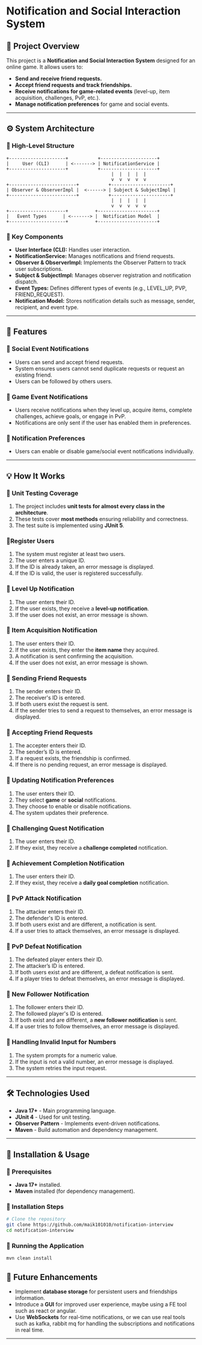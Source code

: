 # **Notification and Social Interaction System**

## **📌 Project Overview**
This project is a **Notification and Social Interaction System** designed for an online game. It allows users to:
- **Send and receive friend requests.**
- **Accept friend requests and track friendships.**
- **Receive notifications for game-related events** (level-up, item acquisition, challenges, PvP, etc.).
- **Manage notification preferences** for game and social events.

---

## **⚙️ System Architecture**
### **🔹 High-Level Structure**
```plaintext
+---------------------+           +---------------------+
|     User (CLI)      | <-------> | NotificationService |
+---------------------+           +---------------------+
                                       |  |  |  |  |  
                                       v  v  v  v  v  
+-------------------------+           +----------------------+
| Observer & ObserverImpl |  <------> | Subject & SubjectImpl |
+-------------------------+           +----------------------+
                                       |  |  |  |  |  
                                       v  v  v  v  v  
+---------------------+          +----------------------+
|   Event Types      | <-------> |  Notification Model  |
+---------------------+          +----------------------+
```

### **🔹 Key Components**
- **User Interface (CLI):** Handles user interaction.
- **NotificationService:** Manages notifications and friend requests.
- **Observer & ObserverImpl:** Implements the Observer Pattern to track user subscriptions.
- **Subject & SubjectImpl:** Manages observer registration and notification dispatch.
- **Event Types:** Defines different types of events (e.g., LEVEL_UP, PVP, FRIEND_REQUEST).
- **Notification Model:** Stores notification details such as message, sender, recipient, and event type.

---

## **🚀 Features**
### **🔹 Social Event Notifications**
- Users can send and accept friend requests.
- System ensures users cannot send duplicate requests or request an existing friend.
- Users can be followed by others users.

### **🔹 Game Event Notifications**
- Users receive notifications when they level up, acquire items, complete challenges, achieve goals, or engage in PvP.
- Notifications are only sent if the user has enabled them in preferences.

### **🔹 Notification Preferences**
- Users can enable or disable game/social event notifications individually.

---

## **💡 How It Works**
### **🔹 Unit Testing Coverage**
1. The project includes **unit tests for almost every class in the architecture**.
2. These tests cover **most methods** ensuring reliability and correctness.
3. The test suite is implemented using **JUnit 5**.
### **🔹Register Users**
1. The system must register at least two users.
2. The user enters a unique ID.
3. If the ID is already taken, an error message is displayed.
4. If the ID is valid, the user is registered successfully.
### **🔹 Level Up Notification**
1. The user enters their ID.
2. If the user exists, they receive a **level-up notification**.
3. If the user does not exist, an error message is shown.

### **🔹 Item Acquisition Notification**
1. The user enters their ID.
2. If the user exists, they enter the **item name** they acquired.
3. A notification is sent confirming the acquisition.
4. If the user does not exist, an error message is shown.

### **🔹 Sending Friend Requests**
1. The sender enters their ID.
2. The receiver's ID is entered.
3. If both users exist the request is sent.
4. If the sender tries to send a request to themselves, an error message is displayed.

### **🔹 Accepting Friend Requests**
1. The accepter enters their ID.
2. The sender’s ID is entered.
3. If a request exists, the friendship is confirmed.
4. If there is no pending request, an error message is displayed.

### **🔹 Updating Notification Preferences**
1. The user enters their ID.
2. They select **game** or **social** notifications.
3. They choose to enable or disable notifications.
4. The system updates their preference.

### **🔹 Challenging Quest Notification**
1. The user enters their ID.
2. If they exist, they receive a **challenge completed** notification.

### **🔹 Achievement Completion Notification**
1. The user enters their ID.
2. If they exist, they receive a **daily goal completion** notification.

### **🔹 PvP Attack Notification**
1. The attacker enters their ID.
2. The defender's ID is entered.
3. If both users exist and are different, a notification is sent.
4. If a user tries to attack themselves, an error message is displayed.

### **🔹 PvP Defeat Notification**
1. The defeated player enters their ID.
2. The attacker’s ID is entered.
3. If both users exist and are different, a defeat notification is sent.
4. If a player tries to defeat themselves, an error message is displayed.

### **🔹 New Follower Notification**
1. The follower enters their ID.
2. The followed player's ID is entered.
3. If both exist and are different, a **new follower notification** is sent.
4. If a user tries to follow themselves, an error message is displayed.

### **🔹 Handling Invalid Input for Numbers**
1. The system prompts for a numeric value.
2. If the input is not a valid number, an error message is displayed.
3. The system retries the input request.


---

## **🛠️ Technologies Used**
- **Java 17+** - Main programming language.
- **JUnit 4** - Used for unit testing.
- **Observer Pattern** - Implements event-driven notifications.
- **Maven** - Build automation and dependency management.

---

## **📌 Installation & Usage**
### **🔹 Prerequisites**
- **Java 17+** installed.
- **Maven** installed (for dependency management).

### **🔹 Installation Steps**
```sh
# Clone the repository
git clone https://github.com/maik101010/notification-interview
cd notification-interview
```

### **🔹 Running the Application**
```sh
mvn clean install
```

## **📌 Future Enhancements**
- Implement **database storage** for persistent users and friendships information.
- Introduce a **GUI** for improved user experience, maybe using a FE tool such as react or angular.
- Use **WebSockets** for real-time notifications, or we can use real tools such as kafka, rabbit mq for handling the subscriptions and notifications in real time.
---
